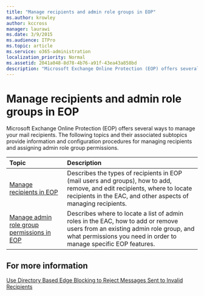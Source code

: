 ```yaml
---
title: "Manage recipients and admin role groups in EOP"
ms.author: krowley
author: kccross
manager: laurawi
ms.date: 3/9/2015
ms.audience: ITPro
ms.topic: article
ms.service: o365-administration
localization_priority: Normal
ms.assetid: 2041a048-8d78-4b76-a91f-43ea43a858bd
description: "Microsoft Exchange Online Protection (EOP) offers several ways to manage your mail recipients. The following topics and their associated subtopics provide information and configuration procedures for managing recipients and assigning admin role group permissions."
---
```


# Manage recipients and admin role groups in EOP

Microsoft Exchange Online Protection (EOP) offers several ways to manage your mail recipients. The following topics and their associated subtopics provide information and configuration procedures for managing recipients and assigning admin role group permissions.
  
|**Topic**|**Description**|
|:-----|:-----|
|[Manage recipients in EOP](manage-recipients-in-eop.md) <br/> |Describes the types of recipients in EOP (mail users and groups), how to add, remove, and edit recipients, where to locate recipients in the EAC, and other aspects of managing recipients.  <br/> |
|[Manage admin role group permissions in EOP](manage-admin-role-group-permissions-in-eop.md) <br/> |Describes where to locate a list of admin roles in the EAC, how to add or remove users from an existing admin role group, and what permissions you need in order to manage specific EOP features.  <br/> |
   
## For more information

[Use Directory Based Edge Blocking to Reject Messages Sent to Invalid Recipients](http://technet.microsoft.com/library/ca7b7416-92ed-40ad-abdb-695be46ea2e4.aspx)
  

